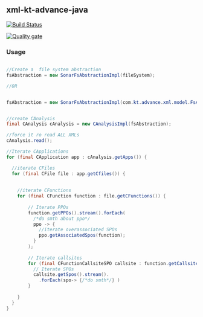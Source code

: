 ## xml-kt-advance-java

[![Build Status](https://travis-ci.org/compartia/xml-kt-advance-java.svg?branch=master)](https://travis-ci.org/compartia/xml-kt-advance-java)



[![Quality gate](https://sonarcloud.io/api/project_badges/measure?project=kt.advance%3Akt-advance-xml&metric=alert_status)](https://sonarcloud.io/dashboard?id=kt.advance%3Akt-advance-xml)


### Usage

```java

//Create a  file system abstraction
fsAbstraction = new SonarFsAbstractionImpl(fileSystem);

//OR


fsAbstraction = new SonarFsAbstractionImpl(com.kt.advance.xml.model.FsAbstractionImpl);


//create CAnalysis
final CAnalysis cAnalysis = new CAnalysisImpl(fsAbstraction);

//force it ro read ALL XMLs
cAnalysis.read();

//Iterate CApplications
for (final CApplication app : cAnalysis.getApps()) {

  //iterate CFiles
  for (final CFile file : app.getCfiles()) {
    
    
    //iterate CFunctions
    for (final CFunction function : file.getCFunctions()) {
      
        // Iterate PPOs
        function.getPPOs().stream().forEach(
          /*do smth about ppo*/
          ppo -> { 
            //iterate overassociated SPOs
            ppo.getAssociatedSpos(function);            
          }            
        );
          
        // Iterate callsites
        for (final CFunctionCallsiteSPO callsite : function.getCallsites()) {
          // Iterate SPOs
          callsite.getSpos().stream().
            .forEach(spo-> {/*do smth*/} )
        }
        
    }
  }
}
```

